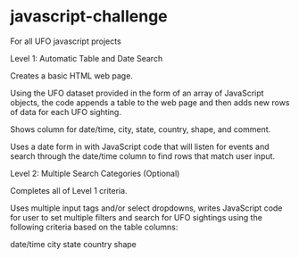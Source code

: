 # javascript-challenge
For all UFO javascript projects


Level 1: Automatic Table and Date Search


Creates a basic HTML web page.


Using the UFO dataset provided in the form of an array of JavaScript objects, the code appends a table to the web page and then adds new rows of data for each UFO sighting.

Shows column for date/time, city, state, country, shape, and comment.

Uses a date form in with JavaScript code that will listen for events and search through the date/time column to find rows that match user input.



Level 2: Multiple Search Categories (Optional)

Completes all of Level 1 criteria.

Uses multiple input tags and/or select dropdowns, writes JavaScript code for user to set multiple filters and search for UFO sightings using the following criteria based on the table columns:

date/time
city
state
country
shape
